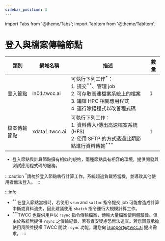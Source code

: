 ```yaml
---
sidebar_position: 3
---
```


import Tabs from '@theme/Tabs';
import TabItem from '@theme/TabItem';

# 登入與檔案傳輸節點


| 類別 | 網域名稱 | 描述 |數量 |
| -------- | -------- | -------- | -------- |
| 登入節點     | ln01.twcc.ai     | 可執行下列工作<sup>*</sup>：<br/>1. 提交<sup>**</sup>、管理 job<br/>2. 可存取高速檔案系統上的檔案<br/>3. 編譯 HPC 相關應用程式<br/>4. 運行除錯程式以改善程式碼     |1   |
| 檔案傳輸節點     | xdata1.twcc.ai     | 可執行下列工作：<br/>1. 資料傳入/傳出高速檔案系統 (HFS)<br/>2. 使用 SFTP 的方式透過此類節點進行資料傳輸<sup>***</sup>  |1    |


- 登入節點與計算節點擁有相似的規格，兩種節點具有相容的環境，提供開發與測試應用程式碼的服務。

:::caution
<sup>*</sup>請勿於登入節點執行計算工作，系統超過負載將當機，並導致其他使用者無法登入。
:::

:::info
- <sup>**</sup> 在登入節點當機時，若使用 `srun` and `salloc` 指令提交 job 可能會造成計算中斷或資料流失，因此建議使用 `sbatch` 指令運行大規模計算工作。
- <sup>***</sup>TWCC 也提供用戶以 `rsync` 指令傳輸檔案，傳輸大量檔案使用體驗佳。但由於系統無提供 `rsync` 之傳輸紀錄，若有資安疑慮恐無法追查。若您同意承擔使用風險並授權 TWCC 開啟 `rsync` 功能，請您向 <ins><a href="isupport@twcc.ai"></a>isupport@twcc.ai</ins> 提出需求。
:::




